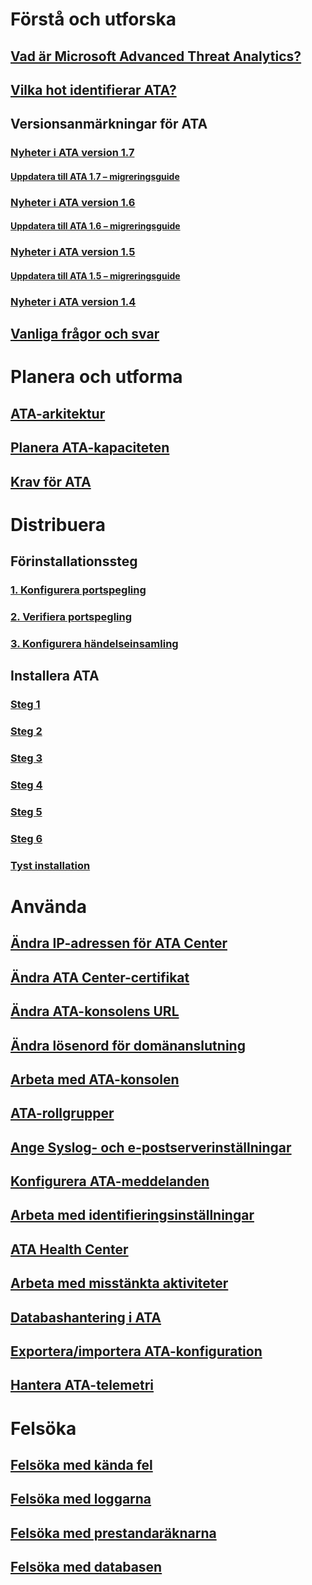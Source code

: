 # Förstå och utforska
## [Vad är Microsoft Advanced Threat Analytics?](/advanced-threat-analytics/understand-explore/what-is-ata.md)
## [Vilka hot identifierar ATA?](/advanced-threat-analytics/understand-explore/ata-threats.md)
## Versionsanmärkningar för ATA
### [Nyheter i ATA version 1.7](/advanced-threat-analytics/understand-explore/whats-new-version-1.7.md)
#### [Uppdatera till ATA 1.7 – migreringsguide](/advanced-threat-analytics/understand-explore/ata-update-1.7-migration-guide.md)
### [Nyheter i ATA version 1.6](/advanced-threat-analytics/understand-explore/whats-new-version-1.6.md)
#### [Uppdatera till ATA 1.6 – migreringsguide](/advanced-threat-analytics/understand-explore/ata-update-1.6-migration-guide.md)
### [Nyheter i ATA version 1.5](/advanced-threat-analytics/understand-explore/whats-new-version-1.5.md)
#### [Uppdatera till ATA 1.5 – migreringsguide](/advanced-threat-analytics/understand-explore/ata-update-1.5-migration-guide.md)
### [Nyheter i ATA version 1.4](/advanced-threat-analytics/understand-explore/whats-new-version-1.4.md)
## [Vanliga frågor och svar](/advanced-threat-analytics/understand-explore/ata-technical-faq.md)
# Planera och utforma
## [ATA-arkitektur](/advanced-threat-analytics/plan-design/ata-architecture.md)
## [Planera ATA-kapaciteten](/advanced-threat-analytics/plan-design/ata-capacity-planning.md)
## [Krav för ATA](/advanced-threat-analytics/plan-design/ata-prerequisites.md)
# Distribuera
## Förinstallationssteg
### [1. Konfigurera portspegling](/advanced-threat-analytics/deploy-use/configure-port-mirroring.md)
### [2. Verifiera portspegling](/advanced-threat-analytics/deploy-use/validate-port-mirroring.md)
### [3. Konfigurera händelseinsamling](/advanced-threat-analytics/deploy-use/configure-event-collection.md)
## Installera ATA
### [Steg 1](/advanced-threat-analytics/deploy-use/install-ata-step1.md)
### [Steg 2](/advanced-threat-analytics/deploy-use/install-ata-step2.md)
### [Steg 3](/advanced-threat-analytics/deploy-use/install-ata-step3.md)
### [Steg 4](/advanced-threat-analytics/deploy-use/install-ata-step4.md)
### [Steg 5](/advanced-threat-analytics/deploy-use/install-ata-step5.md)
### [Steg 6](/advanced-threat-analytics/deploy-use/install-ata-step6.md)
### [Tyst installation](/advanced-threat-analytics/deploy-use/ata-silent-installation.md)
# Använda
## [Ändra IP-adressen för ATA Center](/advanced-threat-analytics/deploy-use/modifying-ata-config-centerip.md)
## [Ändra ATA Center-certifikat](/advanced-threat-analytics/deploy-use/modifying-ata-config-centercert.md)
## [Ändra ATA-konsolens URL](/advanced-threat-analytics/deploy-use/modifying-ata-config-consoleurl.md)
## [Ändra lösenord för domänanslutning](/advanced-threat-analytics/deploy-use/modifying-ata-config-dcpassword.md)
## [Arbeta med ATA-konsolen](/advanced-threat-analytics/deploy-use/working-with-ata-console.md)
## [ATA-rollgrupper](/advanced-threat-analytics/deploy-use/ata-role-groups.md)
## [Ange Syslog- och e-postserverinställningar](/advanced-threat-analytics/deploy-use/setting-syslog-email-server-settings.md)
## [Konfigurera ATA-meddelanden](/advanced-threat-analytics/deploy-use/setting-ata-alerts.md)
## [Arbeta med identifieringsinställningar](/advanced-threat-analytics/deploy-use/working-with-detection-settings.md)
## [ATA Health Center](/advanced-threat-analytics/deploy-use/ata-health-center.md)
## [Arbeta med misstänkta aktiviteter](/advanced-threat-analytics/deploy-use/working-with-suspicious-activities.md)
## [Databashantering i ATA](/advanced-threat-analytics/deploy-use/ata-database-management.md)
## [Exportera/importera ATA-konfiguration](/advanced-threat-analytics/deploy-use/ata-configuration-file.md)
## [Hantera ATA-telemetri](/advanced-threat-analytics/deploy-use/manage-telemetry-settings.md)
# Felsöka
## [Felsöka med kända fel](/advanced-threat-analytics/troubleshoot/troubleshooting-ata-known-errors.md)
## [Felsöka med loggarna](/advanced-threat-analytics/troubleshoot/troubleshooting-ata-using-logs.md)
## [Felsöka med prestandaräknarna](/advanced-threat-analytics/troubleshoot/troubleshooting-ata-using-perf-counters.md)
## [Felsöka med databasen](/advanced-threat-analytics/troubleshoot/troubleshooting-ata-using-ata-database.md)


<!--HONumber=Jan17_HO2-->


